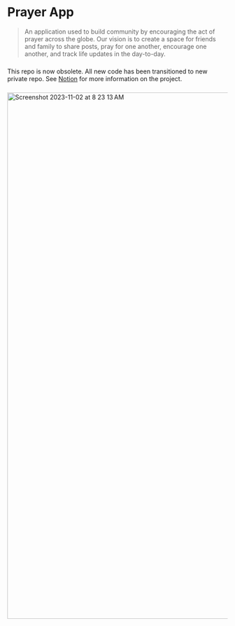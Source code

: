 # Prayer App

>An application used to build community by encouraging the act of prayer across the globe. Our vision is to create a space for friends and family to share posts, pray for one another, encourage one another, and track life updates in the day-to-day.
###

This repo is now obsolete. All new code has been transitioned to new private repo.
See [Notion](https://www.notion.so/7a20c472b3bc4b50b79d57fdfdf22f73?v=8703808a97b34242a8b2a00cb1456be9&pvs=4) for more information on the project.

###
<img width="1204" alt="Screenshot 2023-11-02 at 8 23 13 AM" src="https://github.com/lammylol/Prayer-Calendar/assets/44993071/669810be-6829-4dfd-b5fd-41297521480b">
